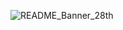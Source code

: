 ![README_Banner_28th](https://github.com/user-attachments/assets/c2d5fb7c-9e95-44c4-ada4-6eef784a68a7)
